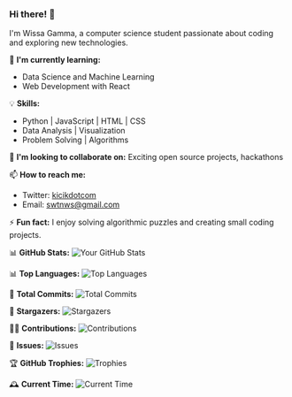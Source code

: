 ### Hi there! 👋
I'm Wissa Gamma, a computer science student passionate about coding and exploring new technologies.

🌱 **I'm currently learning:** 
- Data Science and Machine Learning
- Web Development with React

💡 **Skills:**
- Python | JavaScript | HTML | CSS
- Data Analysis | Visualization
- Problem Solving | Algorithms

👯 **I'm looking to collaborate on:** Exciting open source projects, hackathons

📫 **How to reach me:**
- Twitter: [kicikdotcom](https://twitter.com/kicikdotcom)
- Email: swtnws@gmail.com

⚡ **Fun fact:** I enjoy solving algorithmic puzzles and creating small coding projects.

📊 **GitHub Stats:**
![Your GitHub Stats](https://github-readme-stats.vercel.app/api?username=wissagamma&show_icons=true&hide_border=true&count_private=true)

📊 **Top Languages:**
![Top Languages](https://github-readme-stats.vercel.app/api/top-langs/?username=wissagamma&layout=compact)

🚀 **Total Commits:** ![Total Commits](https://img.shields.io/github/commit-activity/m/wissagamma/wissagamma)

🌟 **Stargazers:** ![Stargazers](https://img.shields.io/github/stars/wissagamma/wissagamma?style=social)

👨‍💻 **Contributions:** ![Contributions](https://img.shields.io/github/contributions/wissagamma/wissagamma)

📝 **Issues:** ![Issues](https://img.shields.io/github/issues/wissagamma/wissagamma)

🏆 **GitHub Trophies:** ![Trophies](https://github-profile-trophy.vercel.app/?username=wissagamma)

🕰️ **Current Time:** ![Current Time](https://img.shields.io/badge/Now-20:23-blue)

<!-- Feel free to add more sections or customize it according to your preferences! -->
